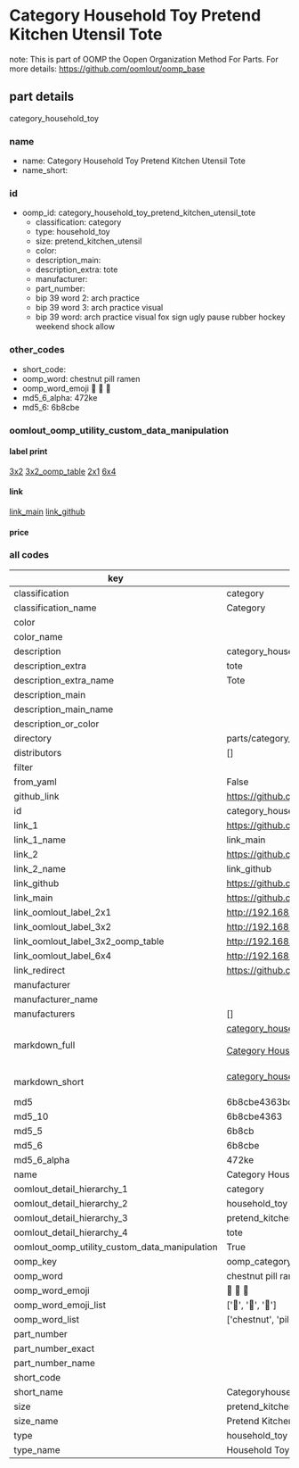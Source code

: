 # Category Household Toy Pretend Kitchen Utensil Tote  

note: This is part of OOMP the Oopen Organization Method For Parts. For more details: https://github.com/oomlout/oomp_base

##  part details
  



category_household_toy



### name
* name: Category Household Toy Pretend Kitchen Utensil Tote
* name_short: 
### id
* oomp_id: category_household_toy_pretend_kitchen_utensil_tote
  * classification: category
  * type: household_toy
  * size: pretend_kitchen_utensil
  * color: 
  * description_main: 
  * description_extra: tote
  * manufacturer: 
  * part_number: 
  * bip 39 word 2: arch practice
  * bip 39 word 3: arch practice visual
  * bip 39 word: arch practice visual fox sign ugly pause rubber hockey weekend shock allow

### other_codes
* short_code: 
* oomp_word: chestnut pill ramen
* oomp_word_emoji :chestnut: :pill: :ramen:
* md5_6_alpha: 472ke
* md5_6: 6b8cbe






### oomlout_oomp_utility_custom_data_manipulation
#### label print
[3x2](http://192.168.1.245:1112/?label=oomp%20472ke)
[3x2_oomp_table](http://192.168.1.108:1112/?label=oomp%20472ke)
[2x1](http://192.168.1.242:1112/?label=oomp%20472ke)
[6x4](http://192.168.1.55:1112/?label=oomp%20472ke)    

#### link

[link_main](https://github.com/oomlout/oomlout_oomp_version_1_messy/tree/main/parts/category_household_toy_pretend_kitchen_utensil_tote) [link_github](https://github.com/oomlout/oomlout_oomp_version_1_messy/tree/main/parts/category_household_toy_pretend_kitchen_utensil_tote)                             

#### price







### all codes 
| key | value |  
| --- | --- |  
| classification | category |  
| classification_name | Category |  
| color |  |  
| color_name |  |  
| description | category_household_toy |  
| description_extra | tote |  
| description_extra_name | Tote |  
| description_main |  |  
| description_main_name |  |  
| description_or_color |   |  
| directory | parts/category_household_toy_pretend_kitchen_utensil_tote |  
| distributors | [] |  
| filter |  |  
| from_yaml | False |  
| github_link | https://github.com/oomlout/oomlout_oomp_part_src/tree/main/parts/category_household_toy_pretend_kitchen_utensil_tote |  
| id | category_household_toy_pretend_kitchen_utensil_tote |  
| link_1 | https://github.com/oomlout/oomlout_oomp_version_1_messy/tree/main/parts/category_household_toy_pretend_kitchen_utensil_tote |  
| link_1_name | link_main |  
| link_2 | https://github.com/oomlout/oomlout_oomp_version_1_messy/tree/main/parts/category_household_toy_pretend_kitchen_utensil_tote |  
| link_2_name | link_github |  
| link_github | https://github.com/oomlout/oomlout_oomp_version_1_messy/tree/main/parts/category_household_toy_pretend_kitchen_utensil_tote |  
| link_main | https://github.com/oomlout/oomlout_oomp_version_1_messy/tree/main/parts/category_household_toy_pretend_kitchen_utensil_tote |  
| link_oomlout_label_2x1 | http://192.168.1.242:1112/?label=oomp%20472ke |  
| link_oomlout_label_3x2 | http://192.168.1.245:1112/?label=oomp%20472ke |  
| link_oomlout_label_3x2_oomp_table | http://192.168.1.108:1112/?label=oomp%20472ke |  
| link_oomlout_label_6x4 | http://192.168.1.55:1112/?label=oomp%20472ke |  
| link_redirect | https://github.com/oomlout/oomlout_oomp_version_1_messy/tree/main/parts/category_household_toy_pretend_kitchen_utensil_tote |  
| manufacturer |  |  
| manufacturer_name |  |  
| manufacturers | [] |  
| markdown_full | [category_household_toy_pretend_kitchen_utensil_tote](none)<br>[](none)<br>[Category Household Toy Pretend Kitchen Utensil Tote](none)<br><br> |  
| markdown_short | [category_household_toy_pretend_kitchen_utensil_tote](none)<br><br> |  
| md5 | 6b8cbe4363bcd42fb06425c5e9ea5858 |  
| md5_10 | 6b8cbe4363 |  
| md5_5 | 6b8cb |  
| md5_6 | 6b8cbe |  
| md5_6_alpha | 472ke |  
| name | Category Household Toy Pretend Kitchen Utensil Tote |  
| oomlout_detail_hierarchy_1 | category |  
| oomlout_detail_hierarchy_2 | household_toy |  
| oomlout_detail_hierarchy_3 | pretend_kitchen_utensil |  
| oomlout_detail_hierarchy_4 | tote |  
| oomlout_oomp_utility_custom_data_manipulation | True |  
| oomp_key | oomp_category_household_toy_pretend_kitchen_utensil_tote |  
| oomp_word | chestnut pill ramen |  
| oomp_word_emoji | :chestnut: :pill: :ramen: |  
| oomp_word_emoji_list | [':chestnut:', ':pill:', ':ramen:'] |  
| oomp_word_list | ['chestnut', 'pill', 'ramen'] |  
| part_number |  |  
| part_number_exact |  |  
| part_number_name |  |  
| short_code |  |  
| short_name | Categoryhouseholdtoy |  
| size | pretend_kitchen_utensil |  
| size_name | Pretend Kitchen Utensil |  
| type | household_toy |  
| type_name | Household Toy |  
